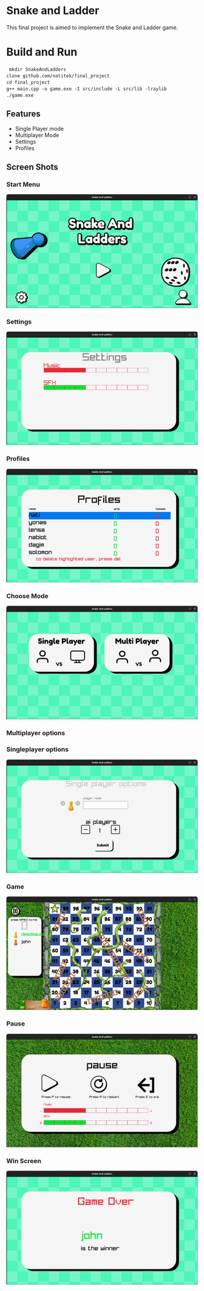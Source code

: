 # Snake and Ladder
This final project is aimed to implement the Snake and Ladder game.

# Build and Run

` mkdir SnakeAndLadders`
<br>
 `clone github.com/natitek/final_project `
 <br>
`cd final_project `
 <br>
`g++ main.cpp -o game.exe -I src/include -L src/lib -lraylib `
 <br>
 `./game.exe`

## Features
  - Single Player mode
  - Multiplayer Mode
  - Settings
  - Profiles
 
  ## Screen Shots
### Start Menu

<img title="Start Menu" alt="Start Menu" src="https://github.com/natitek/final_project/blob/main/src/screenshots/Screenshot%20from%202024-05-21%2015-06-45.png">
    
### Settings
<img title="Settings" alt="Settings" src="https://github.com/natitek/final_project/blob/main/src/screenshots/Screenshot%20from%202024-05-21%2015-07-28.png">


### Profiles

<img title="Choose mode" alt="choose mode" src="https://github.com/natitek/final_project/blob/main/src/screenshots/Screenshot%20from%202024-05-22%2011-55-55.png">

### Choose Mode 

<img title="Choose mode" alt="choose mode" src="https://github.com/natitek/final_project/blob/main/src/screenshots/Screenshot%20from%202024-05-21%2015-08-13.png">


### Multiplayer options
 
### Singleplayer options
 <img title="Profiles" alt="profiles" src="https://github.com/natitek/final_project/blob/main/src/screenshots/Screenshot%20from%202024-05-21%2015-08-31.png">

 
### Game
  <img title="Profiles" alt="profiles" src="https://github.com/natitek/final_project/blob/main/src/screenshots/Screenshot%20from%202024-05-21%2015-09-21.png">
  
### Pause

<img title="Profiles" alt="profiles" src="https://github.com/natitek/final_project/blob/main/src/screenshots/Screenshot%20from%202024-05-21%2015-09-55.png">

### Win Screen
<img title="Profiles" alt="profiles" src="https://github.com/natitek/final_project/blob/main/src/screenshots/Screenshot%20from%202024-05-21%2015-11-38.png">
    

